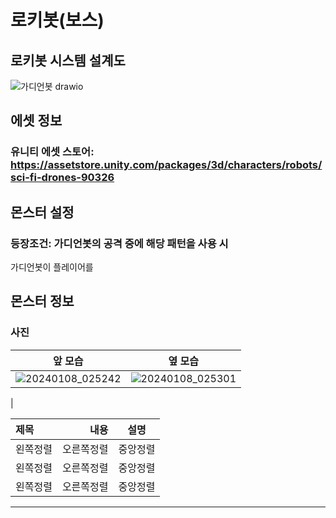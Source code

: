 # 로키봇(보스)

## 로키봇 시스템 설계도
![가디언봇 drawio](https://github.com/ACEDIA2567/CityGun/assets/101154683/ad348a56-18ec-41b0-92ae-3ba77d78974a)

## 에셋 정보
### 유니티 에셋 스토어: https://assetstore.unity.com/packages/3d/characters/robots/sci-fi-drones-90326

## 몬스터 설정
### 등장조건: 가디언봇의 공격 중에 해당 패턴을 사용 시
가디언봇이 플레이어를

## 몬스터 정보
### 사진
|앞 모습|옆 모습|
|:---:|:---:|
|![20240108_025242](https://github.com/ACEDIA2567/CityGun/assets/101154683/f05a3733-2fac-4ce4-8a31-c0d52cafd737)|![20240108_025301](https://github.com/ACEDIA2567/CityGun/assets/101154683/fe093cd6-4abc-4d04-bef6-13433fff930c)
|

|제목|내용|설명|
|:---|---:|:---:|
|왼쪽정렬|오른쪽정렬|중앙정렬|
|왼쪽정렬|오른쪽정렬|중앙정렬|
|왼쪽정렬|오른쪽정렬|중앙정렬|



<hr>
